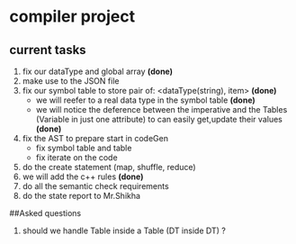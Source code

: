 # compiler project 
## current tasks 
1. fix our dataType and global array **(done)**
2. make use to the JSON file  
3. fix our symbol table to store pair of: <dataType(string), item> **(done)**
    - we will reefer to a real data type in the symbol table **(done)**
    - we will notice the deference between the imperative and the Tables (Variable in just one attribute) to can easily get,update their values **(done)**
4. fix the AST to prepare start in codeGen
    - fix symbol table and table
    - fix iterate on the code
5. do the create statement (map, shuffle, reduce)
6. we will add the c++ rules **(done)**
7. do all the semantic check requirements 
8. do the state report to Mr.Shikha 

##Asked questions 
1. should we handle Table inside a Table (DT inside DT) ?